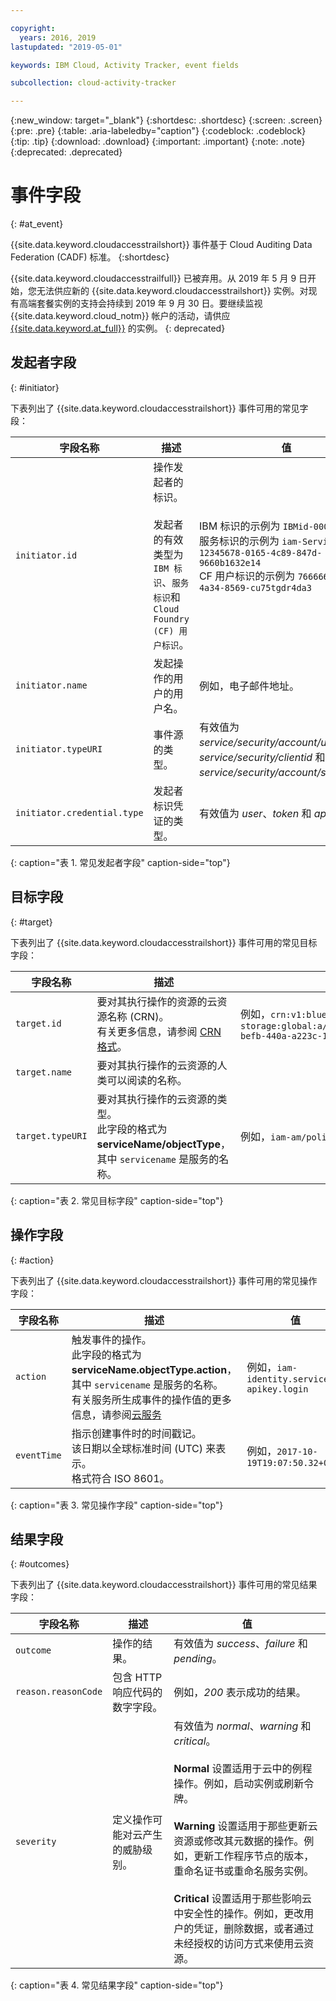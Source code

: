 ```yaml
---

copyright:
  years: 2016, 2019
lastupdated: "2019-05-01"

keywords: IBM Cloud, Activity Tracker, event fields

subcollection: cloud-activity-tracker

---
```


{:new_window: target="_blank"}
{:shortdesc: .shortdesc}
{:screen: .screen}
{:pre: .pre}
{:table: .aria-labeledby="caption"}
{:codeblock: .codeblock}
{:tip: .tip}
{:download: .download}
{:important: .important}
{:note: .note}
{:deprecated: .deprecated}



# 事件字段
{: #at_event}

{{site.data.keyword.cloudaccesstrailshort}} 事件基于 Cloud Auditing Data Federation (CADF) 标准。
{:shortdesc}

{{site.data.keyword.cloudaccesstrailfull}} 已被弃用。从 2019 年 5 月 9 日开始，您无法供应新的 {{site.data.keyword.cloudaccesstrailshort}} 实例。对现有高端套餐实例的支持会持续到 2019 年 9 月 30 日。要继续监视 {{site.data.keyword.cloud_notm}} 帐户的活动，请供应 [{{site.data.keyword.at_full}}](/docs/services/Activity-Tracker-with-LogDNA?topic=logdnaat-getting-started#getting-started) 的实例。
{: deprecated}

## 发起者字段
{: #initiator}

下表列出了 {{site.data.keyword.cloudaccesstrailshort}} 事件可用的常见字段：

|字段名称|描述|值|
|------------|-------------|-------|
| `initiator.id` |操作发起者的标识。</br></br>发起者的有效类型为 `IBM 标识`、`服务标识`和 `Cloud Foundry (CF) 用户标识`。|IBM 标识的示例为 `IBMid-000000XXX2` </br>服务标识的示例为 `iam-ServiceId-12345678-0165-4c89-847d-9660b1632e14` </br>CF 用户标识的示例为 `7666666b-23ae-4a34-8569-cu75tgdr4da3`|
| `initiator.name` |发起操作的用户的用户名。|例如，电子邮件地址。|
| `initiator.typeURI` |事件源的类型。|有效值为 *service/security/account/user*、*service/security/clientid* 和 *service/security/account/serviceid*。|
| `initiator.credential.type` |发起者标识凭证的类型。|有效值为 *user*、*token* 和 *apikey*。|
{: caption="表 1. 常见发起者字段" caption-side="top"} 

  

## 目标字段
{: #target}

下表列出了 {{site.data.keyword.cloudaccesstrailshort}} 事件可用的常见目标字段：

|字段名称|描述|值|
|------------|-------------|-------|
| `target.id` |要对其执行操作的资源的云资源名称 (CRN)。</br>有关更多信息，请参阅 [CRN 格式](/docs/overview?topic=overview-crn#format-crn)。|例如，`crn:v1:bluemix:public:cloud-object-storage:global:a/12345678e6232019c6567c9123456789:fr56et47-befb-440a-a223c-12345678dae1:bucket:bucket1` |
| `target.name` |要对其执行操作的云资源的人类可以阅读的名称。|  |
| `target.typeURI` |要对其执行操作的云资源的类型。</br>此字段的格式为 **serviceName/objectType**，其中 `servicename` 是服务的名称。| 例如，`iam-am/policy` 或 `cloud-object-storage/bucket/acl` |
{: caption="表 2. 常见目标字段" caption-side="top"} 


 
## 操作字段
{: #action}

下表列出了 {{site.data.keyword.cloudaccesstrailshort}} 事件可用的常见操作字段：

|字段名称|描述|值|
|------------|-------------|-------|
| `action` |触发事件的操作。</br>此字段的格式为 **serviceName.objectType.action**，其中 `servicename` 是服务的名称。</br>有关服务所生成事件的操作值的更多信息，请参阅<a href="/docs/services/cloud-activity-tracker?topic=cloud-activity-tracker-cloud_services#cloud_services">云服务</a>|例如，`iam-identity.serviceid-apikey.login` |
| `eventTime` |指示创建事件时的时间戳记。</br>该日期以全球标准时间 (UTC) 来表示。</br>格式符合 ISO 8601。|例如，`2017-10-19T19:07:50.32+0000` |
{: caption="表 3. 常见操作字段" caption-side="top"} 



## 结果字段
{: #outcomes}

下表列出了 {{site.data.keyword.cloudaccesstrailshort}} 事件可用的常见结果字段：

|字段名称|描述|值|
|------------|-------------|-------|
| `outcome` |操作的结果。|有效值为 *success*、*failure* 和 *pending*。|
| `reason.reasonCode` |包含 HTTP 响应代码的数字字段。|例如，*200* 表示成功的结果。|
| `severity` |定义操作可能对云产生的威胁级别。|有效值为 *normal*、*warning* 和 *critical*。</br></br>**Normal** 设置适用于云中的例程操作。例如，启动实例或刷新令牌。</br></br>**Warning** 设置适用于那些更新云资源或修改其元数据的操作。例如，更新工作程序节点的版本，重命名证书或重命名服务实例。</br></br>**Critical** 设置适用于那些影响云中安全性的操作。例如，更改用户的凭证，删除数据，或者通过未经授权的访问方式来使用云资源。|
{: caption="表 4. 常见结果字段" caption-side="top"} 


